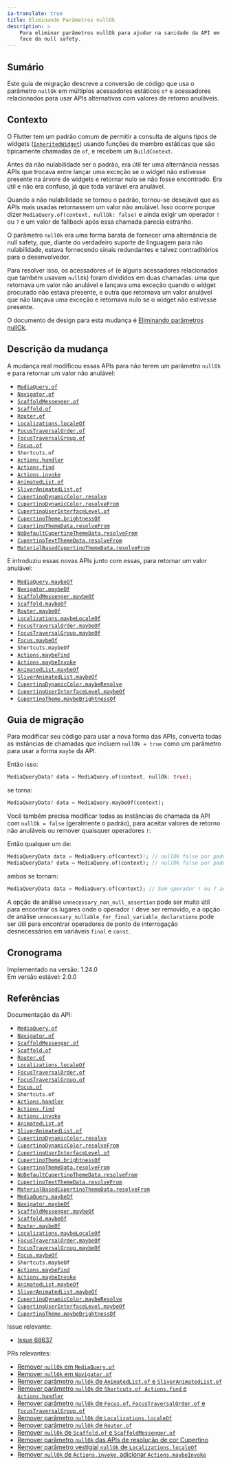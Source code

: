 ```yaml
---
ia-translate: true
title: Eliminando Parâmetros nullOk
description: >
    Para eliminar parâmetros nullOk para ajudar na sanidade da API em
    face da null safety.
---
```


## Sumário

Este guia de migração descreve a conversão de código que usa o parâmetro
`nullOk` em múltiplos acessadores estáticos `of` e acessadores relacionados
para usar APIs alternativas com valores de retorno anuláveis.

## Contexto

O Flutter tem um padrão comum de permitir a consulta de alguns tipos de widgets
([`InheritedWidget`][]) usando funções de membro estáticas que são tipicamente
chamadas de `of`, e recebem um `BuildContext`.

Antes da não nulabilidade ser o padrão, era útil ter uma alternância nessas
APIs que trocava entre lançar uma exceção se o widget não estivesse presente na
árvore de widgets e retornar nulo se não fosse encontrado. Era útil e não
era confuso, já que toda variável era anulável.

Quando a não nulabilidade se tornou o padrão, tornou-se desejável que as APIs
mais usadas retornassem um valor não anulável. Isso ocorre porque dizer
`MediaQuery.of(context, nullOk: false)` e ainda exigir um operador `!` ou `?`
e um valor de fallback após essa chamada parecia estranho.

O parâmetro `nullOk` era uma forma barata de fornecer uma alternância de null
safety, que, diante do verdadeiro suporte de linguagem para não nulabilidade,
estava fornecendo sinais redundantes e talvez contraditórios para o
desenvolvedor.

Para resolver isso, os acessadores `of` (e alguns acessadores relacionados que
também usavam `nullOk`) foram divididos em duas chamadas: uma que retornava um
valor não anulável e lançava uma exceção quando o widget procurado não estava
presente, e outra que retornava um valor anulável que não lançava uma exceção
e retornava nulo se o widget não estivesse presente.

O documento de design para esta mudança é [Eliminando parâmetros nullOk][].

[Eliminando parâmetros nullOk]: /go/eliminating-nullok-parameters

## Descrição da mudança

A mudança real modificou essas APIs para não terem um parâmetro `nullOk` e
para retornar um valor não anulável:

*   [`MediaQuery.of`][]
*   [`Navigator.of`][]
*   [`ScaffoldMessenger.of`][]
*   [`Scaffold.of`][]
*   [`Router.of`][]
*   [`Localizations.localeOf`][]
*   [`FocusTraversalOrder.of`][]
*   [`FocusTraversalGroup.of`][]
*   [`Focus.of`][]
*   `Shortcuts.of`
*   [`Actions.handler`][]
*   [`Actions.find`][]
*   [`Actions.invoke`][]
*   [`AnimatedList.of`][]
*   [`SliverAnimatedList.of`][]
*   [`CupertinoDynamicColor.resolve`][]
*   [`CupertinoDynamicColor.resolveFrom`][]
*   [`CupertinoUserInterfaceLevel.of`][]
*   [`CupertinoTheme.brightnessOf`][]
*   [`CupertinoThemeData.resolveFrom`][]
*   [`NoDefaultCupertinoThemeData.resolveFrom`][]
*   [`CupertinoTextThemeData.resolveFrom`][]
*   [`MaterialBasedCupertinoThemeData.resolveFrom`][]

E introduziu essas novas APIs junto com essas, para retornar um valor
anulável:

*   [`MediaQuery.maybeOf`][]
*   [`Navigator.maybeOf`][]
*   [`ScaffoldMessenger.maybeOf`][]
*   [`Scaffold.maybeOf`][]
*   [`Router.maybeOf`][]
*   [`Localizations.maybeLocaleOf`][]
*   [`FocusTraversalOrder.maybeOf`][]
*   [`FocusTraversalGroup.maybeOf`][]
*   [`Focus.maybeOf`][]
*   `Shortcuts.maybeOf`
*   [`Actions.maybeFind`][]
*   [`Actions.maybeInvoke`][]
*   [`AnimatedList.maybeOf`][]
*   [`SliverAnimatedList.maybeOf`][]
*   [`CupertinoDynamicColor.maybeResolve`][]
*   [`CupertinoUserInterfaceLevel.maybeOf`][]
*   [`CupertinoTheme.maybeBrightnessOf`][]

## Guia de migração

Para modificar seu código para usar a nova forma das APIs, converta todas as
instâncias de chamadas que incluem `nullOk = true` como um parâmetro para
usar a forma `maybe` da API.

Então isso:

```dart
MediaQueryData? data = MediaQuery.of(context, nullOk: true);
```

se torna:

```dart
MediaQueryData? data = MediaQuery.maybeOf(context);
```

Você também precisa modificar todas as instâncias de chamada da API com `nullOk
= false` (geralmente o padrão), para aceitar valores de retorno não anuláveis
ou remover quaisquer operadores `!`:

Então qualquer um de:

```dart
MediaQueryData data = MediaQuery.of(context)!; // nullOk false por padrão.
MediaQueryData? data = MediaQuery.of(context); // nullOk false por padrão.
```

ambos se tornam:

```dart
MediaQueryData data = MediaQuery.of(context); // Sem operador ! ou ? aqui agora.
```

A opção de análise `unnecessary_non_null_assertion` pode ser muito útil para
encontrar os lugares onde o operador `!` deve ser removido, e a opção de
análise `unnecessary_nullable_for_final_variable_declarations` pode ser útil
para encontrar operadores de ponto de interrogação desnecessários em variáveis
`final` e `const`.

## Cronograma

Implementado na versão: 1.24.0<br>
Em versão estável: 2.0.0

## Referências

Documentação da API:

*   [`MediaQuery.of`][]
*   [`Navigator.of`][]
*   [`ScaffoldMessenger.of`][]
*   [`Scaffold.of`][]
*   [`Router.of`][]
*   [`Localizations.localeOf`][]
*   [`FocusTraversalOrder.of`][]
*   [`FocusTraversalGroup.of`][]
*   [`Focus.of`][]
*   `Shortcuts.of`
*   [`Actions.handler`][]
*   [`Actions.find`][]
*   [`Actions.invoke`][]
*   [`AnimatedList.of`][]
*   [`SliverAnimatedList.of`][]
*   [`CupertinoDynamicColor.resolve`][]
*   [`CupertinoDynamicColor.resolveFrom`][]
*   [`CupertinoUserInterfaceLevel.of`][]
*   [`CupertinoTheme.brightnessOf`][]
*   [`CupertinoThemeData.resolveFrom`][]
*   [`NoDefaultCupertinoThemeData.resolveFrom`][]
*   [`CupertinoTextThemeData.resolveFrom`][]
*   [`MaterialBasedCupertinoThemeData.resolveFrom`][]
*   [`MediaQuery.maybeOf`][]
*   [`Navigator.maybeOf`][]
*   [`ScaffoldMessenger.maybeOf`][]
*   [`Scaffold.maybeOf`][]
*   [`Router.maybeOf`][]
*   [`Localizations.maybeLocaleOf`][]
*   [`FocusTraversalOrder.maybeOf`][]
*   [`FocusTraversalGroup.maybeOf`][]
*   [`Focus.maybeOf`][]
*   `Shortcuts.maybeOf`
*   [`Actions.maybeFind`][]
*   [`Actions.maybeInvoke`][]
*   [`AnimatedList.maybeOf`][]
*   [`SliverAnimatedList.maybeOf`][]
*   [`CupertinoDynamicColor.maybeResolve`][]
*   [`CupertinoUserInterfaceLevel.maybeOf`][]
*   [`CupertinoTheme.maybeBrightnessOf`][]

Issue relevante:

*   [Issue 68637][]

PRs relevantes:

*   [Remover `nullOk` em `MediaQuery.of`][]
*   [Remover `nullOk` em `Navigator.of`][]
*   [Remover parâmetro `nullOk` de `AnimatedList.of` e `SliverAnimatedList.of`][]
*   [Remover parâmetro `nullOk` de `Shortcuts.of`, `Actions.find` e `Actions.handler`][]
*   [Remover parâmetro `nullOk` de `Focus.of`, `FocusTraversalOrder.of` e `FocusTraversalGroup.of`][]
*   [Remover parâmetro `nullOk` de `Localizations.localeOf`][]
*   [Remover parâmetro `nullOk` de `Router.of`][]
*   [Remover `nullOk` de `Scaffold.of` e `ScaffoldMessenger.of`][]
*   [Remover parâmetro `nullOk` das APIs de resolução de cor Cupertino][]
*   [Remover parâmetro vestigial `nullOk` de `Localizations.localeOf`][]
*   [Remover `nullOk` de `Actions.invoke`, adicionar `Actions.maybeInvoke`][]

[`MediaQuery.of`]: {{site.api}}/flutter/widgets/MediaQuery/of.html
[`Navigator.of`]: {{site.api}}/flutter/widgets/Navigator/of.html
[`ScaffoldMessenger.of`]: {{site.api}}/flutter/material/ScaffoldMessenger/of.html
[`Scaffold.of`]: {{site.api}}/flutter/material/Scaffold/of.html
[`Router.of`]: {{site.api}}/flutter/widgets/Router/of.html
[`Localizations.localeOf`]: {{site.api}}/flutter/widgets/Localizations/localeOf.html
[`FocusTraversalOrder.of`]: {{site.api}}/flutter/widgets/FocusTraversalOrder/of.html
[`FocusTraversalGroup.of`]: {{site.api}}/flutter/widgets/FocusTraversalGroup/of.html
[`Focus.of`]: {{site.api}}/flutter/widgets/Focus/of.html
[`Actions.handler`]: {{site.api}}/flutter/widgets/Actions/handler.html
[`Actions.find`]: {{site.api}}/flutter/widgets/Actions/find.html
[`Actions.invoke`]: {{site.api}}/flutter/widgets/Actions/invoke.html
[`AnimatedList.of`]: {{site.api}}/flutter/widgets/AnimatedList/of.html
[`SliverAnimatedList.of`]: {{site.api}}/flutter/widgets/SliverAnimatedList/of.html
[`CupertinoDynamicColor.resolve`]: {{site.api}}/flutter/cupertino/CupertinoDynamicColor/resolve.html
[`CupertinoDynamicColor.resolveFrom`]: {{site.api}}/flutter/cupertino/CupertinoDynamicColor/resolveFrom.html
[`CupertinoUserInterfaceLevel.of`]: {{site.api}}/flutter/cupertino/CupertinoUserInterfaceLevel/of.html
[`CupertinoTheme.brightnessOf`]: {{site.api}}/flutter/cupertino/CupertinoTheme/brightnessOf.html
[`CupertinoThemeData.resolveFrom`]: {{site.api}}/flutter/cupertino/CupertinoThemeData/resolveFrom.html
[`NoDefaultCupertinoThemeData.resolveFrom`]: {{site.api}}/flutter/cupertino/NoDefaultCupertinoThemeData/resolveFrom.html
[`CupertinoTextThemeData.resolveFrom`]: {{site.api}}/flutter/cupertino/CupertinoTextThemeData/resolveFrom.html
[`MaterialBasedCupertinoThemeData.resolveFrom`]: {{site.api}}/flutter/material/MaterialBasedCupertinoThemeData/resolveFrom.html
[`MediaQuery.maybeOf`]: {{site.api}}/flutter/widgets/MediaQuery/maybeOf.html
[`Navigator.maybeOf`]: {{site.api}}/flutter/widgets/Navigator/maybeOf.html
[`ScaffoldMessenger.maybeOf`]: {{site.api}}/flutter/material/ScaffoldMessenger/maybeOf.html
[`Scaffold.maybeOf`]: {{site.api}}/flutter/material/Scaffold/maybeOf.html
[`Router.maybeOf`]: {{site.api}}/flutter/widgets/Router/maybeOf.html
[`Localizations.maybeLocaleOf`]: {{site.api}}/flutter/widgets/Localizations/maybeLocaleOf.html
[`FocusTraversalOrder.maybeOf`]: {{site.api}}/flutter/widgets/FocusTraversalOrder/maybeOf.html
[`FocusTraversalGroup.maybeOf`]: {{site.api}}/flutter/widgets/FocusTraversalGroup/maybeOf.html
[`Focus.maybeOf`]: {{site.api}}/flutter/widgets/Focus/maybeOf.html
[`Actions.maybeFind`]: {{site.api}}/flutter/widgets/Actions/maybeFind.html
[`Actions.maybeInvoke`]: {{site.api}}/flutter/widgets/Actions/maybeInvoke.html
[`AnimatedList.maybeOf`]: {{site.api}}/flutter/widgets/AnimatedList/maybeOf.html
[`SliverAnimatedList.maybeOf`]: {{site.api}}/flutter/widgets/SliverAnimatedList/maybeOf.html
[`CupertinoDynamicColor.maybeResolve`]: {{site.api}}/flutter/cupertino/CupertinoDynamicColor/maybeResolve.html
[`CupertinoUserInterfaceLevel.maybeOf`]: {{site.api}}/flutter/cupertino/CupertinoUserInterfaceLevel/maybeOf.html
[`CupertinoTheme.maybeBrightnessOf`]: {{site.api}}/flutter/cupertino/CupertinoTheme/maybeBrightnessOf.html
[`InheritedWidget`]: {{site.api}}/flutter/widgets/InheritedWidget-class.html
[Issue 68637]: {{site.repo.flutter}}/issues/68637
[Remover `nullOk` em `MediaQuery.of`]: {{site.repo.flutter}}/pull/68736
[Remover `nullOk` em `Navigator.of`]: {{site.repo.flutter}}/pull/70726
[Remover parâmetro `nullOk` de `AnimatedList.of` e `SliverAnimatedList.of`]: {{site.repo.flutter}}/pull/68925
[Remover parâmetro `nullOk` de `Shortcuts.of`, `Actions.find` e `Actions.handler`]: {{site.repo.flutter}}/pull/68921
[Remover parâmetro `nullOk` de `Focus.of`, `FocusTraversalOrder.of` e `FocusTraversalGroup.of`]: {{site.repo.flutter}}/pull/68917
[Remover parâmetro `nullOk` de `Localizations.localeOf`]: {{site.repo.flutter}}/pull/68911
[Remover parâmetro `nullOk` de `Router.of`]: {{site.repo.flutter}}/pull/68910
[Remover `nullOk` de `Scaffold.of` e `ScaffoldMessenger.of`]: {{site.repo.flutter}}/pull/68908
[Remover parâmetro `nullOk` das APIs de resolução de cor Cupertino]: {{site.repo.flutter}}/pull/68905
[Remover parâmetro vestigial `nullOk` de `Localizations.localeOf`]: {{site.repo.flutter}}/pull/74657
[Remover `nullOk` de `Actions.invoke`, adicionar `Actions.maybeInvoke`]: {{site.repo.flutter}}/pull/74680
